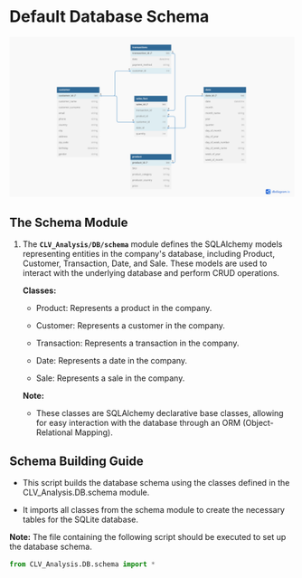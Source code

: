 # **Default Database Schema**

![ERD](img/Group2_ERD.png)


## **The Schema Module**

1. The **`CLV_Analysis/DB/schema`** module defines the SQLAlchemy models representing entities in the company's database, including Product, Customer, Transaction, Date, and Sale. These models are used to interact with the underlying database and perform CRUD operations.

    **Classes:**

    - Product: Represents a product in the company.

    - Customer: Represents a customer in the company.

    - Transaction: Represents a transaction in the company.

    - Date: Represents a date in the company.

    - Sale: Represents a sale in the company.

    **Note:**

    - These classes are SQLAlchemy declarative base classes, allowing for easy interaction with the database through an ORM (Object-Relational Mapping).


## **Schema Building Guide**

* This script builds the database schema using the classes defined in the CLV_Analysis.DB.schema module.

* It imports all classes from the schema module to create the necessary tables for the SQLite database.

**Note:** The file containing the following script should be executed to set up the database schema.

```py
from CLV_Analysis.DB.schema import *
```

